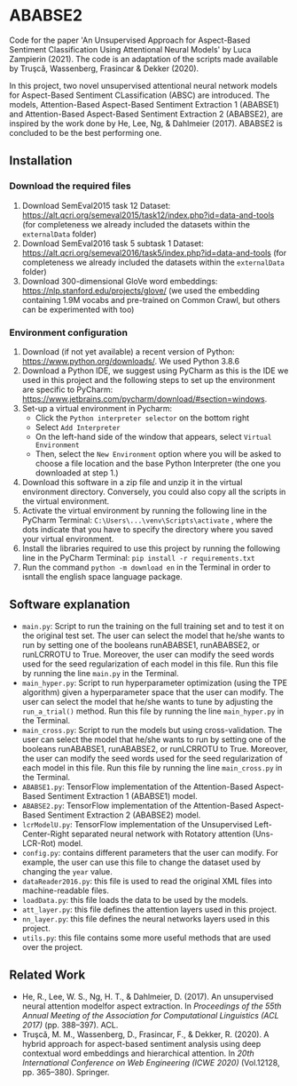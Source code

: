 # ABABSE2
Code for the paper 'An Unsupervised Approach for Aspect-Based Sentiment Classification Using Attentional Neural Models' by Luca Zampierin (2021). The code is an adaptation of the scripts made available by Truşcǎ, Wassenberg, Frasincar & Dekker (2020). 

In this project, two novel unsupervised attentional neural network models for Aspect-Based Sentiment CLassification (ABSC) are introduced. The models, Attention-Based Aspect-Based Sentiment Extraction 1 (ABABSE1) and Attention-Based Aspect-Based Sentiment Extraction 2 (ABABSE2), are inspired by the work done by He, Lee, Ng, & Dahlmeier (2017). ABABSE2 is concluded to be the best performing one.

## Installation 

### Download the required files 
1. Download SemEval2015 task 12 Dataset: https://alt.qcri.org/semeval2015/task12/index.php?id=data-and-tools (for completeness we already included the datasets within the `externalData` folder)
2. Download SemEval2016 task 5 subtask 1 Dataset: https://alt.qcri.org/semeval2016/task5/index.php?id=data-and-tools (for completeness we already included the datasets within the `externalData` folder)
3. Download 300-dimensional GloVe word embeddings: https://nlp.stanford.edu/projects/glove/ (we used the embedding containing 1.9M vocabs and pre-trained on Common Crawl, but others can be experimented with too)

### Environment configuration
1. Download (if not yet available) a recent version of Python: https://www.python.org/downloads/. We used Python 3.8.6
2. Download a Python IDE, we suggest using PyCharm as this is the IDE we used in this project and the following steps to set up the environment are specific to PyCharm: https://www.jetbrains.com/pycharm/download/#section=windows.
3. Set-up a virtual environment in Pycharm:
    - Click the `Python interpreter selector` on the bottom right 
    - Select `Add Interpreter`
    - On the left-hand side of the window that appears, select `Virtual Environment`
    - Then, select the `New Environment` option where you will be asked to choose a file location and the base Python Interpreter (the one you downloaded at step 1.)
5. Download this software in a zip file and unzip it in the virtual environment directory. Conversely, you could also copy all the scripts in the virtual environment.
6. Activate the virtual environment by running the following line in the PyCharm Terminal: `C:\Users\...\venv\Scripts\activate` , where the dots indicate that you have to specify the directory where you saved your virtual environment.
7. Install the libraries required to use this project by running the following line in the PyCharm Terminal: `pip install -r requirements.txt`
8. Run the command `python -m download en` in the Terminal in order to isntall the english space language package.

## Software explanation
- `main.py`: Script to run the training on the full training set and to test it on the original test set. The user can select the model that he/she wants to run by setting one of the booleans runABABSE1, runABABSE2, or runLCRROTU to True. Moreover, the user can modify the seed words used for the seed regularization of each model in this file. Run this file by running the line `main.py` in the Terminal.
- `main_hyper.py`: Script to run hyperparameter optimization (using the TPE algorithm) given a hyperparameter space that the user can modify. The user can select the model that he/she wants to tune by adjusting the `run_a_trial()` method. Run this file by running the line `main_hyper.py` in the Terminal.
- `main_cross.py`: Script to run the models but using cross-validation. The user can select the model that he/she wants to run by setting one of the booleans runABABSE1, runABABSE2, or runLCRROTU to True. Moreover, the user can modify the seed words used for the seed regularization of each model in this file. Run this file by running the line `main_cross.py` in the Terminal.
- `ABABSE1.py`: TensorFlow implementation of the Attention-Based Aspect-Based Sentiment Extraction 1 (ABABSE1) model.
- `ABABSE2.py`: TensorFlow implementation of the Attention-Based Aspect-Based Sentiment Extraction 2 (ABABSE2) model.
- `lcrModelU.py`: TensorFlow implementation of the Unsupervised Left-Center-Right separated neural network with Rotatory attention (Uns-LCR-Rot) model.
- `config.py`: contains different parameters that the user can modify. For example, the user can use this file to change the dataset used by changing the `year` value.
- `dataReader2016.py`: this file is used to read the original XML files into machine-readable files.
- `loadData.py`: this file loads the data to be used by the models.
- `att_layer.py`: this file defines the attention layers used in this project.
- `nn_layer.py`: this file defines the neural networks layers used in this project.
- `utils.py`: this file contains some more useful methods that are used over the project.

## Related Work
- He, R., Lee, W. S., Ng, H. T., & Dahlmeier, D. (2017). An unsupervised neural attention modelfor aspect extraction. In *Proceedings of the 55th Annual Meeting of the Association for Computational Linguistics (ACL 2017)* (pp. 388–397). ACL.
- Truşcǎ, M. M., Wassenberg, D., Frasincar, F., & Dekker, R. (2020). A hybrid approach for aspect-based sentiment analysis using deep contextual word embeddings and hierarchical attention. In *20th International Conference on Web Engineering (ICWE 2020)* (Vol.12128, pp. 365–380). Springer.








